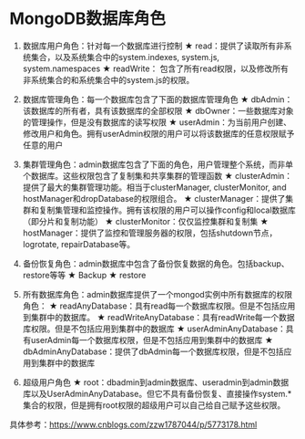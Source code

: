 # MongoDB数据库角色
1. 数据库用户角色：针对每一个数据库进行控制
★ read：提供了读取所有非系统集合，以及系统集合中的system.indexes, system.js, system.namespaces
★ readWrite： 包含了所有read权限，以及修改所有非系统集合的和系统集合中的system.js的权限。

2. 数据库管理角色：每一个数据库包含了下面的数据库管理角色
★ dbAdmin：该数据库的所有者，具有该数据库的全部权限
★ dbOwner：一些数据库对象的管理操作，但是没有数据库的读写权限
★ userAdmin：为当前用户创建、修改用户和角色。拥有userAdmin权限的用户可以将该数据库的任意权限赋予任意的用户

3. 集群管理角色：admin数据库包含了下面的角色，用户管理整个系统，而非单个数据库。这些权限包含了复制集和共享集群的管理函数
★ clusterAdmin：提供了最大的集群管理功能。相当于clusterManager, clusterMonitor, and hostManager和dropDatabase的权限组合。
★ clusterManager：提供了集群和复制集管理和监控操作。拥有该权限的用户可以操作config和local数据库（即分片和复制功能）
★ clusterMonitor：仅仅监控集群和复制集
★ hostManager：提供了监控和管理服务器的权限，包括shutdown节点，logrotate, repairDatabase等。

4. 备份恢复角色：admin数据库中包含了备份恢复数据的角色。包括backup、restore等等
★ Backup
★ restore

5. 所有数据库角色：admin数据库提供了一个mongod实例中所有数据库的权限角色：
★ readAnyDatabase：具有read每一个数据库权限。但是不包括应用到集群中的数据库。
★ readWriteAnyDatabase：具有readWrite每一个数据库权限。但是不包括应用到集群中的数据库
★ userAdminAnyDatabase：具有userAdmin每一个数据库权限，但是不包括应用到集群中的数据库
★ dbAdminAnyDatabase：提供了dbAdmin每一个数据库权限，但是不包括应用到集群中的数据库

6. 超级用户角色
★ root：dbadmin到admin数据库、useradmin到admin数据库以及UserAdminAnyDatabase。但它不具有备份恢复、直接操作system.*集合的权限，但是拥有root权限的超级用户可以自己给自己赋予这些权限。

具体参考：https://www.cnblogs.com/zzw1787044/p/5773178.html
